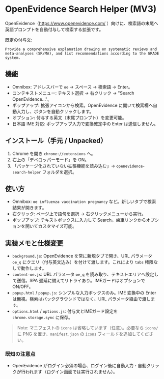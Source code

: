 # OpenEvidence Search Helper (MV3)

OpenEvidence（https://www.openevidence.com/ ）向けに、検索語の末尾へ英語プロンプトを自動付与して検索する拡張です。

既定の付与文:

```
Provide a comprehensive explanation drawing on systematic reviews and meta-analyses (SR/MA), and list recommendations according to the GRADE system.
```

## 機能
- Omnibox: アドレスバーで `oe` → スペース → 検索語 → Enter。
- コンテキストメニュー: テキスト選択 → 右クリック → "Search OpenEvidence…"。
- ポップアップ: 拡張アイコンから検索。OpenEvidence に開いて検索欄へ自動入力し、ボタンを自動クリックします。
- オプション: 付与する英文（末尾プロンプト）を変更可能。
- 日本語 IME 対応: ポップアップ入力で変換確定中の Enter は送信しません。

## インストール（手元 / Unpacked）
1. Chrome を開き `chrome://extensions` へ。
2. 右上の「デベロッパーモード」を ON。
3. 「パッケージ化されていない拡張機能を読み込む」→ `openevidence-search-helper` フォルダを選択。

## 使い方
- Omnibox: `oe influenza vaccination pregnancy` など。新しいタブで検索結果が開きます。
- 右クリック: ページ上で語句を選択 → 右クリックメニューから実行。
- ポップアップ: テキストボックスに入力して Search。歯車リンクからオプションを開いてカスタマイズ可能。

## 実装メモと仕様変更
- `background.js`: OpenEvidence を常に新規タブで開き、URL パラメータ `oe_q` にクエリ（付与英文込み）を付けて渡します。これにより `tabs` 権限なしで動作します。
- `content-oe.js`: URL パラメータ `oe_q` を読み取り、テキストエリアへ設定して送信。SPA 遅延に備えてリトライあり。IMEガードはオプションでON/OFF。
- `popup.html` / `popup.js`: シンプルな入力ボックスのみ。IME 変換中の Enter は無視。検索はバックグラウンドではなく、URL パラメータ経由で渡します。
- `options.html` / `options.js`: 付与文とIMEガード設定を `chrome.storage.sync` に保存。

> Note: マニフェストの `icons` は省略しています（任意）。必要なら `icons/` に PNG を置き、`manifest.json` の `icons` フィールドを追加してください。

### 既知の注意点
- OpenEvidence がログイン必須の場合、ログイン後に自動入力・自動クリックが行われます（ログイン画面では実行されません）。
